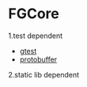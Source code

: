 # FGCore


1.test dependent

* [gtest](https://github.com/czjone/gtest-1.git) 
* [protobuffer](https://github.com/czjone/protobuffer.git)

2.static lib dependent